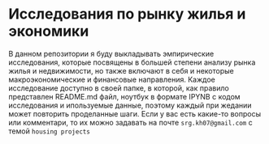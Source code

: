 # Исследования по рынку жилья и экономики
В данном репозитории я буду выкладывать эмпирические исследования, которые посвящены в большей степени анализу рынка жилья и недвижимости, но также включают в себя и некоторые макроэкономические и финансовые направления.
Каждое исследование доступно в своей папке, в которой, как правило представлен README.md файл, ноутбук в формате IPYNB с кодом исследования и ипользуемые данные, поэтому каждый при жедании может повторить проделанные шаги.
Если у вас есть какие-то вопросы или комментари, то их можно задавать на почтe `srg.kh07@gmail.com` с темой `housing projects`
